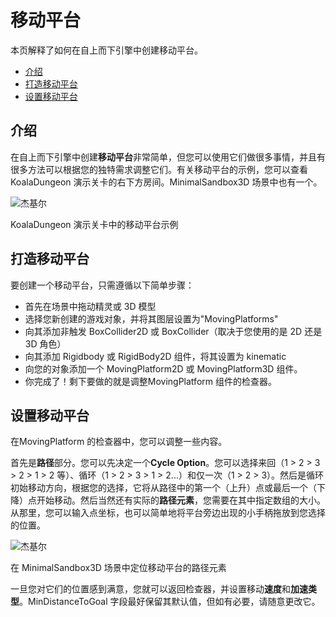 移动平台
====

本页解释了如何在自上而下引擎中创建移动平台。

-   [介绍](https://topdown-engine-docs.moremountains.com/moving-platforms.html#introduction)[](https://topdown-engine-docs.moremountains.com/moving-platforms.html#introduction)
-   [打造移动平台](https://topdown-engine-docs.moremountains.com/moving-platforms.html#creating-a-moving-platform)[](https://topdown-engine-docs.moremountains.com/moving-platforms.html#creating-a-moving-platform)
-   [设置移动平台](https://topdown-engine-docs.moremountains.com/moving-platforms.html#setting-up-moving-platforms)[](https://topdown-engine-docs.moremountains.com/moving-platforms.html#setting-up-moving-platforms)

介绍[](https://topdown-engine-docs.moremountains.com/moving-platforms.html#introduction)
--------------------------------------------------------------------------------------

在自上而下引擎中创建**移动平台**非常简单，但您可以使用它们做很多事情，并且有很多方法可以根据您的独特需求调整它们。有关移动平台的示例，您可以查看 KoalaDungeon 演示关卡的右下方房间。MinimalSandbox3D 场景中也有一个。

![杰基尔](https://topdown-engine-docs.moremountains.com/images/moving-platform-1.png)

KoalaDungeon 演示关卡中的移动平台示例

打造移动平台[](https://topdown-engine-docs.moremountains.com/moving-platforms.html#creating-a-moving-platform)
--------------------------------------------------------------------------------------------------------

要创建一个移动平台，只需遵循以下简单步骤：

-   首先在场景中拖动精灵或 3D 模型
-   选择您新创建的游戏对象，并将其图层设置为"MovingPlatforms"
-   向其添加非触发 BoxCollider2D 或 BoxCollider（取决于您使用的是 2D 还是 3D 角色）
-   向其添加 Rigidbody 或 RigidBody2D 组件，将其设置为 kinematic
-   向您的对象添加一个 MovingPlatform2D 或 MovingPlatform3D 组件。
-   你完成了！剩下要做的就是调整MovingPlatform 组件的检查器。

设置移动平台[](https://topdown-engine-docs.moremountains.com/moving-platforms.html#setting-up-moving-platforms)
---------------------------------------------------------------------------------------------------------

在MovingPlatform 的检查器中，您可以调整一些内容。

首先是**路径**部分。您可以先决定一个**Cycle Option**。您可以选择来回（1 > 2 > 3 > 2 > 1 > 2 等）、循环（1 > 2 > 3 > 1 > 2...）和仅一次（1 > 2 > 3）。然后是循环初始移动方向，根据您的选择，它将从路径中的第一个（上升）点或最后一个（下降）点开始移动。然后当然还有实际的**路径元素**，您需要在其中指定数组的大小。从那里，您可以输入点坐标，也可以简单地将平台旁边出现的小手柄拖放到您选择的位置。

![杰基尔](https://topdown-engine-docs.moremountains.com/images/moving-platform-2.png)

在 MinimalSandbox3D 场景中定位移动平台的路径元素

一旦您对它们的位置感到满意，您就可以返回检查器，并设置移动**速度**和**加速类型**。MinDistanceToGoal 字段最好保留其默认值，但如有必要，请随意更改它。